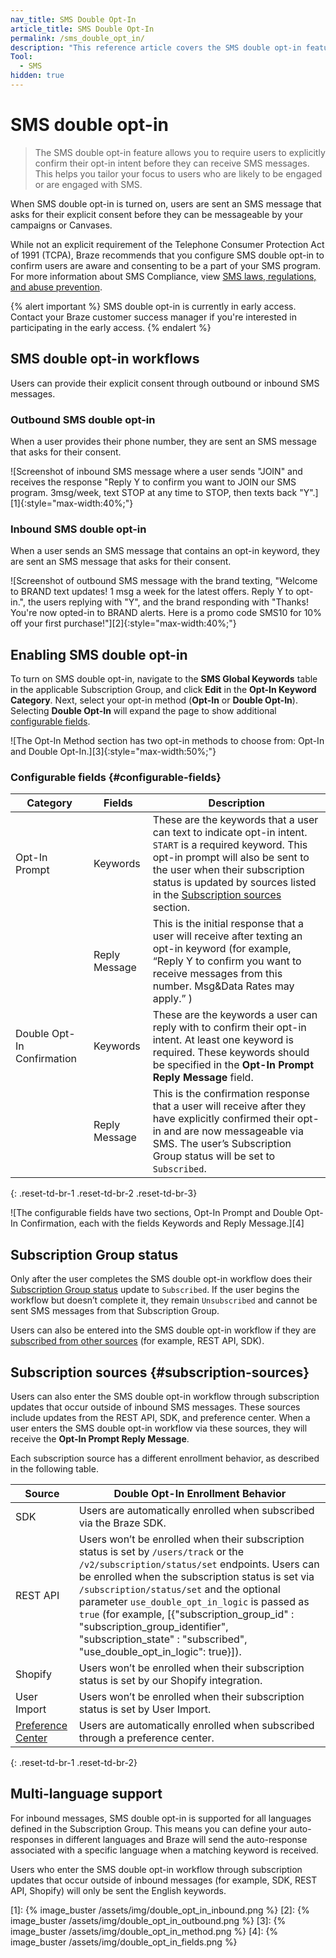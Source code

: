 ```yaml
---
nav_title: SMS Double Opt-In
article_title: SMS Double Opt-In
permalink: /sms_double_opt_in/
description: "This reference article covers the SMS double opt-in feature, and explains how to enable the feature, select opt-in keywords and reply messages, and enter users into the SMS double opt-in workflow through subscription updates that occur in REST API, SDK, and preference center updates."
Tool:
  - SMS
hidden: true
---
```


# SMS double opt-in

> The SMS double opt-in feature allows you to require users to explicitly confirm their opt-in intent before they can receive SMS messages. This helps you tailor your focus to users who are likely to be engaged or are engaged with SMS.

When SMS double opt-in is turned on, users are sent an SMS message that asks for their explicit consent before they can be messageable by your campaigns or Canvases. 

While not an explicit requirement of the Telephone Consumer Protection Act of 1991 (TCPA), Braze recommends that you configure SMS double opt-in to confirm users are aware and consenting to be a part of your SMS program. For more information about SMS Compliance, view [SMS laws, regulations, and abuse prevention]({{site.baseurl}}/user_guide/message_building_by_channel/sms/sms_laws_and_regulations/).

{% alert important %}
SMS double opt-in is currently in early access. Contact your Braze customer success manager if you're interested in participating in the early access.
{% endalert %}

## SMS double opt-in workflows

Users can provide their explicit consent through outbound or inbound SMS messages.

### Outbound SMS double opt-in

When a user provides their phone number, they are sent an SMS message that asks for their consent.

![Screenshot of inbound SMS message where a user sends "JOIN" and receives the response "Reply Y to confirm you want to JOIN our SMS program. 3msg/week, text STOP at any time to STOP, then texts back "Y".][1]{:style="max-width:40%;"}

### Inbound SMS double opt-in

When a user sends an SMS message that contains an opt-in keyword, they are sent an SMS message that asks for their consent.

![Screenshot of outbound SMS message with the brand texting, "Welcome to BRAND text updates! 1 msg a week for the latest offers. Reply Y to opt-in.", the users replying with "Y", and the brand responding with "Thanks! You're now opted-in to BRAND alerts. Here is a promo code SMS10 for 10% off your first purchase!"][2]{:style="max-width:40%;"}

## Enabling SMS double opt-in

To turn on SMS double opt-in, navigate to the **SMS Global Keywords** table in the applicable Subscription Group, and click **Edit** in the **Opt-In Keyword Category**. Next, select your opt-in method (**Opt-In** or **Double Opt-In**). Selecting **Double Opt-In** will expand the page to show additional [configurable fields](#configurable-fields).

![The Opt-In Method section has two opt-in methods to choose from: Opt-In and Double Opt-In.][3]{:style="max-width:50%;"}

### Configurable fields {#configurable-fields}

| Category   |    Fields    | Description   
| ----------- |----------- |---------------- 
| Opt-In Prompt | Keywords | These are the keywords that a user can text to indicate opt-in intent. `START` is a required keyword. This opt-in prompt will also be sent to the user when their subscription status is updated by sources listed in the [Subscription sources](#subscription-sources) section.
| | Reply Message | This is the initial response that a user will receive after texting an opt-in keyword (for example, “Reply Y to confirm you want to receive messages from this number. Msg&Data Rates may apply.” )
| Double Opt-In Confirmation | Keywords | These are the keywords a user can reply with to confirm their opt-in intent. At least one keyword is required. These keywords should be specified in the **Opt-In Prompt Reply Message** field.
| | Reply Message | This is the confirmation response that a user will receive after they have explicitly confirmed their opt-in and are now messageable via SMS. The user’s Subscription Group status will be set to `Subscribed`.
{: .reset-td-br-1 .reset-td-br-2 .reset-td-br-3}

![The configurable fields have two sections, Opt-In Prompt and Double Opt-In Confirmation, each with the fields Keywords and Reply Message.][4]

## Subscription Group status

Only after the user completes the SMS double opt-in workflow does their [Subscription Group status]({{site.baseurl}}/user_guide/message_building_by_channel/sms/sms_subscription_group/) update to `Subscribed`. If the user begins the workflow but doesn’t complete it, they remain `Unsubscribed` and cannot be sent SMS messages from that Subscription Group.

Users can also be entered into the SMS double opt-in workflow if they are [subscribed from other sources]({{site.baseurl}}/user_guide/message_building_by_channel/sms/sms_subscription_group#how-users-sms-subscription-groups-get-set) (for example, REST API, SDK).

## Subscription sources {#subscription-sources}

Users can also enter the SMS double opt-in workflow through subscription updates that occur outside of inbound SMS messages. These sources include updates from the REST API, SDK, and preference center. When a user enters the SMS double opt-in workflow via these sources, they will receive the **Opt-In Prompt Reply Message**.

Each subscription source has a different enrollment behavior, as described in the following table.

Source    | Double Opt-In Enrollment Behavior   
----------- | -----------
SDK | Users are automatically enrolled when subscribed via the Braze SDK.
REST API | Users won’t be enrolled when their subscription status is set by `/users/track` or the `/v2/subscription/status/set` endpoints. Users can be enrolled when the subscription status is set via `/subscription/status/set` and the optional parameter `use_double_opt_in_logic` is passed as `true` (for example, [{"subscription_group_id" : "subscription_group_identifier", "subscription_state" : "subscribed", "use_double_opt_in_logic": true}]). 
Shopify | Users won’t be enrolled when their subscription status is set by our Shopify integration.
User Import | Users won’t be enrolled when their subscription status is set by User Import.
[Preference Center]({{site.baseurl}}/user_guide/message_building_by_channel/email/preference_center) | Users are automatically enrolled when subscribed through a preference center.
{: .reset-td-br-1 .reset-td-br-2}

## Multi-language support
For inbound messages, SMS double opt-in is supported for all languages defined in the Subscription Group. This means you can define your auto-responses in different languages and Braze will send the auto-response associated with a specific language when a matching keyword is received.

Users who enter the SMS double opt-in workflow through subscription updates that occur outside of inbound messages (for example, SDK, REST API, Shopify) will only be sent the English keywords.

[1]: {% image_buster /assets/img/double_opt_in_inbound.png %}
[2]: {% image_buster /assets/img/double_opt_in_outbound.png %}
[3]: {% image_buster /assets/img/double_opt_in_method.png %}
[4]: {% image_buster /assets/img/double_opt_in_fields.png %}

